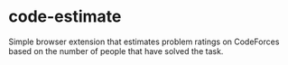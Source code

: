 # code-estimate
Simple browser extension that estimates problem ratings on CodeForces based on the number of people that have solved the task.
